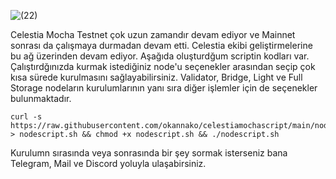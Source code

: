 ![(22)](https://github.com/okannako/celestiamochascript/assets/73176377/f005e199-f5f9-4002-a444-e683baa2f01b)

Celestia Mocha Testnet çok uzun zamandır devam ediyor ve Mainnet sonrası da çalışmaya durmadan devam etti. Celestia ekibi geliştirmelerine bu ağ üzerinden devam ediyor. Aşağıda oluşturdğum scriptin kodları var. Çalıştırdğınızda kurmak istediğiniz node'u seçenekler arasından seçip çok kısa sürede kurulmasını sağlayabilirsiniz. Validator, Bridge, Light ve Full Storage nodeların kurulumlarının yanı sıra diğer işlemler için de seçenekler bulunmaktadır.

```
curl -s https://raw.githubusercontent.com/okannako/celestiamochascript/main/nodescript.sh > nodescript.sh && chmod +x nodescript.sh && ./nodescript.sh
```

Kurulumn sırasında veya sonrasında bir şey sormak isterseniz bana Telegram, Mail ve Discord yoluyla ulaşabirsiniz.
